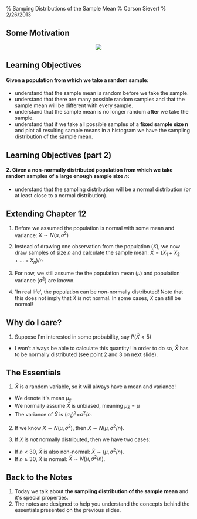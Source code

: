% Samping Distributions of the Sample Mean
% Carson Sievert
% 2/26/2013

## Some Motivation

<div align="center"><img src="http://i.imgur.com/sZ3Xepy.gif"></img></div>


## Learning Objectives

#### Given a population from which we take a random sample:
  * understand that the sample mean is random before we take the sample.
  * understand that there are many possible random samples and that the sample mean will be different with every sample.
  * understand that the sample mean is no longer random __after__ we take the sample.
  * understand that if we take all possible samples of a __fixed sample size n__ and plot all resulting sample means in a histogram we have the sampling distribution of the sample mean. 

## Learning Objectives (part 2)

#### 2.  Given a non-normally distributed population from which we take random samples of a large enough sample size $n$:
 * understand that the sampling distribution will be a normal distribution (or at least close to a normal distribution). 


## Extending Chapter 12

1. Before we assumed the population is normal with some mean and variance: $X \sim N(\mu, \sigma^2)$

2. Instead of drawing one observation from the population ($X$), we now draw samples of size $n$ and calculate the sample mean: $\bar{X}=(X_1+X_2+...+X_n)/n$

3. For now, we still assume the the population mean ($\mu$) and population variance ($\sigma^2$) are known.

4. 'In real life', the population can be *non*-normally distributed! Note that this does not imply that $\bar{X}$ is not normal. In some cases, $\bar{X}$ can still be normal!

## Why do I care?

1. Suppose I'm interested in some probability, say $P(\bar{X}<5)$
  * I won't always be able to calculate this quantity! In order to do so, $\bar{X}$ has to be normally distributed (see point 2 and 3 on next slide).

## The Essentials

1. $\bar{X}$ is a random variable, so it will always have a mean and variance!
  * We denote it's mean $\mu_{\bar{x}}$
  * We normally assume $\bar{X}$ is unbiased, meaning $\mu_{\bar{x}}=\mu$
  * The variance of $\bar{X}$ is $(\sigma_{\bar{x}})^2$=$\sigma^2/n$.
  
2. If we know $X \sim N(\mu, \sigma^2)$, then $\bar{X} \sim N(\mu, \sigma^2/n)$.

3. If $X$ is *not* normally distributed, then we have two cases:
  * If $n<30$, $\bar{X}$ is also non-normal: $\bar{X} \sim (\mu, \sigma^2/n)$.
  * If $n \geq 30$, $\bar{X}$ is normal: $\bar{X} \sim N(\mu, \sigma^2/n)$.
  

## Back to the Notes

1. Today we talk about **the sampling distribution of the sample mean** and it's special properties.
2. The notes are designed to help you understand the concepts behind the essentials presented on the previous slides.




